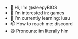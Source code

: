 - 👋 Hi, I’m @sleepyBIOS
- 👀 I’m interested in: games
- 🌱 I’m currently learning: luau
- 📫 How to reach me: discoord
- 😄 Pronouns: im literally him

